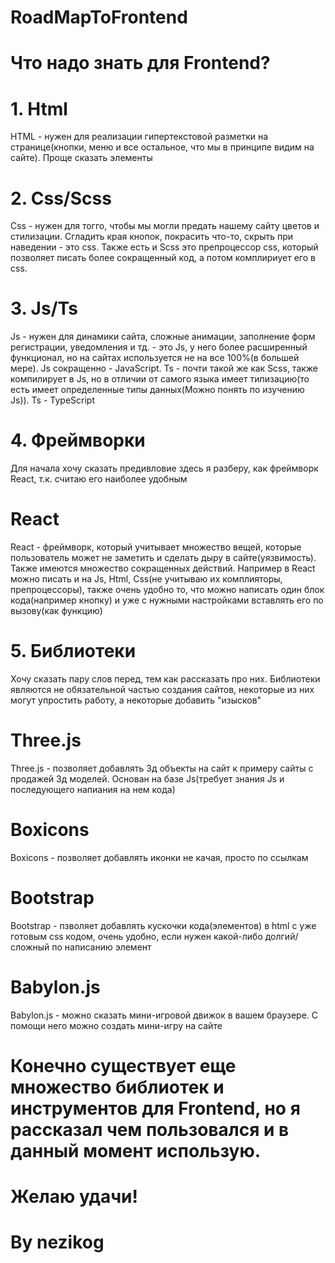 # RoadMapToFrontend
# Что надо знать для Frontend?
# 1. Html
HTML - нужен для реализации гипертекстовой разметки на странице(кнопки, меню и все остальное, что мы в принципе видим на сайте). Проще сказать элементы
# 2. Css/Scss
Css - нужен для тогго, чтобы мы могли предать нашему сайту цветов и стилизации. Сгладить края кнопок, покрасить что-то, скрыть при наведении - это css.
Также есть и Scss это препроцессор css, который позволяет писать более сокращенный код, а потом комплириует его в css.
# 3. Js/Ts
Js - нужен для динамики сайта, сложные анимации, заполнение форм регистрации, уведомления и тд. - это Js, у него более расширенный функционал, но на сайтах используется не на все 100%(в большей мере). Js сокращенно - JavaScript.
Ts - почти такой же как Scss, также компилирует в Js, но в отличии от самого языка имеет типизацию(то есть имеет определенные типы данных(Можно понять по изучению Js)). Ts - TypeScript
# 4. Фреймворки
Для начала хочу сказать предивловие здесь я разберу, как фреймворк React, т.к. считаю его наиболее удобным
# React
React - фреймворк, который учитывает множество вещей, которые пользователь может не заметить и сделать дыру в сайте(уязвимость). Также имеются множество сокращенных действий. Например в React можно писать и на Js, Html, Css(не учитываю их комплияторы, препроцессоры), также очень удобно то, что можно написать один блок кода(например кнопку) и уже с нужными настройками вставлять его по вызову(как функцию)
# 5. Библиотеки
Хочу сказать пару слов перед, тем как рассказать про них. Библиотеки являются не обязательной частью создания сайтов, некоторые из них могут упростить работу, а некоторые добавить "изысков"
# Three.js
Three.js - позволяет добавлять 3д объекты на сайт к примеру сайты с продажей 3д моделей. Основан на базе Js(требует знания Js и последующего напиания на нем кода)
# Boxicons
Boxicons - позволяет добавлять иконки не качая, просто по ссылкам
# Bootstrap
Bootstrap - пзволяет добавлять кускочки кода(элементов) в html с уже готовым css кодом, очень удобно, если нужен какой-либо долгий/сложный по написанию элемент
# Babylon.js
Babylon.js - можно сказать мини-игровой движок в вашем браузере. С помощи него можно создать мини-игру на сайте
# Конечно существует еще множество библиотек и инструментов для Frontend, но я рассказал чем пользовался и в данный момент использую.
# Желаю удачи!

# By nezikog
